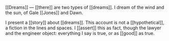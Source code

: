 [[Dreams]] — [[there]] are two types of [[dreams]]. I dream of the wind and the sun, of Gale [[Jones]] and Dawn.

I present a [[story]] about [[dreams]]. This account is not a [[hypothetical]], a fiction in the lines and spaces. I [[assert]] this as fact, though the lawyer and the engineer object: everything I say is true, or as [[good]] as true. 